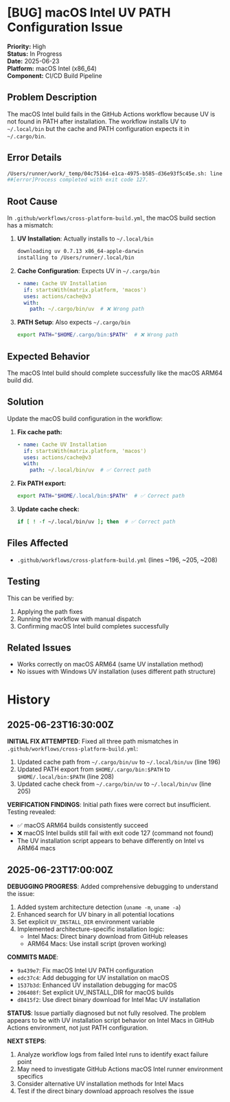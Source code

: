 # [BUG] macOS Intel UV PATH Configuration Issue

**Priority:** High  
**Status:** In Progress  
**Date:** 2025-06-23  
**Platform:** macOS Intel (x86_64)  
**Component:** CI/CD Build Pipeline  

## Problem Description

The macOS Intel build fails in the GitHub Actions workflow because UV is not found in PATH after installation. The workflow installs UV to `~/.local/bin` but the cache and PATH configuration expects it in `~/.cargo/bin`.

## Error Details

```bash
/Users/runner/work/_temp/04c75164-e1ca-4975-b585-d36e93f5c45e.sh: line 15: uv: command not found
##[error]Process completed with exit code 127.
```

## Root Cause

In `.github/workflows/cross-platform-build.yml`, the macOS build section has a mismatch:

1. **UV Installation**: Actually installs to `~/.local/bin`
   ```bash
   downloading uv 0.7.13 x86_64-apple-darwin
   installing to /Users/runner/.local/bin
   ```

2. **Cache Configuration**: Expects UV in `~/.cargo/bin`
   ```yaml
   - name: Cache UV Installation
     if: startsWith(matrix.platform, 'macos')
     uses: actions/cache@v3
     with:
       path: ~/.cargo/bin/uv  # ❌ Wrong path
   ```

3. **PATH Setup**: Also expects `~/.cargo/bin`
   ```bash
   export PATH="$HOME/.cargo/bin:$PATH"  # ❌ Wrong path
   ```

## Expected Behavior

The macOS Intel build should complete successfully like the macOS ARM64 build did.

## Solution

Update the macOS build configuration in the workflow:

1. **Fix cache path:**
   ```yaml
   - name: Cache UV Installation
     if: startsWith(matrix.platform, 'macos')
     uses: actions/cache@v3
     with:
       path: ~/.local/bin/uv  # ✅ Correct path
   ```

2. **Fix PATH export:**
   ```bash
   export PATH="$HOME/.local/bin:$PATH"  # ✅ Correct path
   ```

3. **Update cache check:**
   ```bash
   if [ ! -f ~/.local/bin/uv ]; then  # ✅ Correct path
   ```

## Files Affected

- `.github/workflows/cross-platform-build.yml` (lines ~196, ~205, ~208)

## Testing

This can be verified by:
1. Applying the path fixes
2. Running the workflow with manual dispatch
3. Confirming macOS Intel build completes successfully

## Related Issues

- Works correctly on macOS ARM64 (same UV installation method)
- No issues with Windows UV installation (uses different path structure)

# History

## 2025-06-23T16:30:00Z
**INITIAL FIX ATTEMPTED**: Fixed all three path mismatches in `.github/workflows/cross-platform-build.yml`:
1. Updated cache path from `~/.cargo/bin/uv` to `~/.local/bin/uv` (line 196)
2. Updated PATH export from `$HOME/.cargo/bin:$PATH` to `$HOME/.local/bin:$PATH` (line 208) 
3. Updated cache check from `~/.cargo/bin/uv` to `~/.local/bin/uv` (line 205)

**VERIFICATION FINDINGS**: Initial path fixes were correct but insufficient. Testing revealed:
- ✅ macOS ARM64 builds consistently succeed
- ❌ macOS Intel builds still fail with exit code 127 (command not found)
- The UV installation script appears to behave differently on Intel vs ARM64 macs

## 2025-06-23T17:00:00Z
**DEBUGGING PROGRESS**: Added comprehensive debugging to understand the issue:
1. Added system architecture detection (`uname -m`, `uname -a`)
2. Enhanced search for UV binary in all potential locations
3. Set explicit `UV_INSTALL_DIR` environment variable
4. Implemented architecture-specific installation logic:
   - Intel Macs: Direct binary download from GitHub releases
   - ARM64 Macs: Use install script (proven working)

**COMMITS MADE**:
- `9a439e7`: Fix macOS Intel UV PATH configuration
- `edc37c4`: Add debugging for UV installation on macOS  
- `1537b3d`: Enhanced UV installation debugging for macOS
- `206408f`: Set explicit UV_INSTALL_DIR for macOS builds
- `d8415f2`: Use direct binary download for Intel Mac UV installation

**STATUS**: Issue partially diagnosed but not fully resolved. The problem appears to be with UV installation script behavior on Intel Macs in GitHub Actions environment, not just PATH configuration.

**NEXT STEPS**:
1. Analyze workflow logs from failed Intel runs to identify exact failure point
2. May need to investigate GitHub Actions macOS Intel runner environment specifics
3. Consider alternative UV installation methods for Intel Macs
4. Test if the direct binary download approach resolves the issue